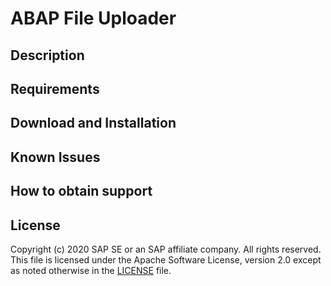 # ABAP File Uploader

## Description

## Requirements

## Download and Installation

## Known Issues

## How to obtain support

## License
Copyright (c) 2020 SAP SE or an SAP affiliate company. All rights reserved. 
This file is licensed under the Apache Software License, version 2.0 except as noted otherwise in the [LICENSE](LICENSE) file.
